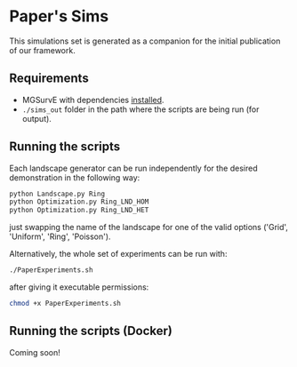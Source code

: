 # Paper's Sims

This simulations set is generated as a companion for the initial publication of our framework.

## Requirements

* MGSurvE with dependencies [installed](https://chipdelmal.github.io/MGSurvE/build/html/installation.html).
* `./sims_out` folder in the path where the scripts are being run (for output).

## Running the scripts

Each landscape generator can be run independently for the desired demonstration in the following way:

```bash
python Landscape.py Ring
python Optimization.py Ring_LND_HOM
python Optimization.py Ring_LND_HET
```

just swapping the name of the landscape for one of the valid options ('Grid', 'Uniform', 'Ring', 'Poisson').

Alternatively, the whole set of experiments can be run with:

```bash
./PaperExperiments.sh
```

after giving it executable permissions:

```bash
chmod +x PaperExperiments.sh
```

## Running the scripts (Docker)

Coming soon!